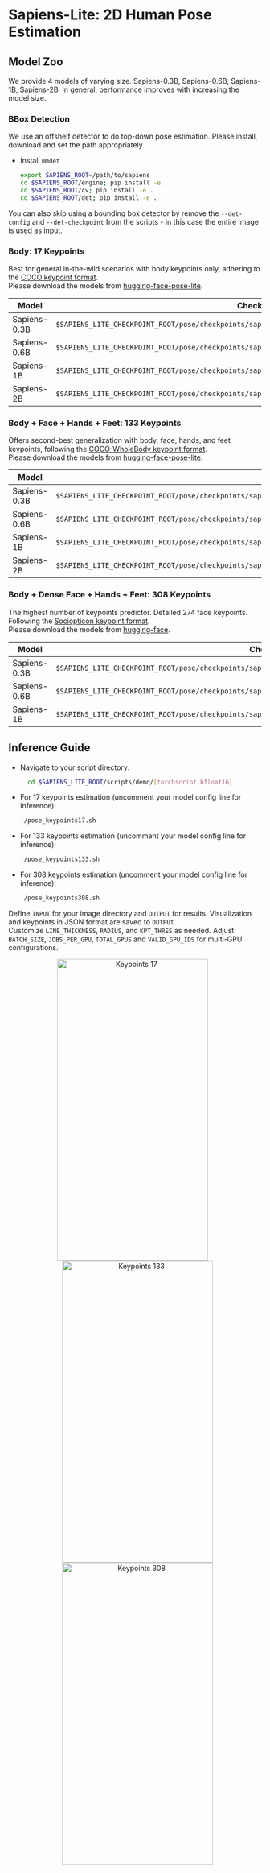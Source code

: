 # Sapiens-Lite: 2D Human Pose Estimation

## Model Zoo
We provide 4 models of varying size. Sapiens-0.3B, Sapiens-0.6B, Sapiens-1B, Sapiens-2B.
In general, performance improves with increasing the model size.


### BBox Detection
We use an offshelf detector to do top-down pose estimation. Please install, download and set the path appropriately.
- Install `mmdet`
  ```bash
  export SAPIENS_ROOT=/path/to/sapiens
  cd $SAPIENS_ROOT/engine; pip install -e .
  cd $SAPIENS_ROOT/cv; pip install -e .
  cd $SAPIENS_ROOT/det; pip install -e .
  ```
You can also skip using a bounding box detector by remove the `--det-config` and `--det-checkpoint` from the scripts - in this case the entire image is used as input.

### Body: 17 Keypoints
Best for general in-the-wild scenarios with body keypoints only, adhering to the [COCO keypoint format](http://presentations.cocodataset.org/COCO17-Keypoints-Overview.pdf).\
Please download the models from [hugging-face-pose-lite](https://huggingface.co/noahcao/sapiens-pose-coco/tree/main/sapiens_lite_host).

| Model         | Checkpoint Path
|---------------|--------------------------------------------------------------------------------------------------
| Sapiens-0.3B  | `$SAPIENS_LITE_CHECKPOINT_ROOT/pose/checkpoints/sapiens_0.3b/sapiens_0.3b_coco_best_coco_AP_796_$MODE.pt2`
| Sapiens-0.6B  | `$SAPIENS_LITE_CHECKPOINT_ROOT/pose/checkpoints/sapiens_0.6b/sapiens_0.6b_coco_best_coco_AP_812_$MODE.pt2`
| Sapiens-1B  | `$SAPIENS_LITE_CHECKPOINT_ROOT/pose/checkpoints/sapiens_1b/sapiens_1b_coco_best_coco_AP_821_$MODE.pt2`
| Sapiens-2B  | `$SAPIENS_LITE_CHECKPOINT_ROOT/pose/checkpoints/sapiens_2b/sapiens_2b_coco_best_coco_AP_822_$MODE.pt2`


### Body + Face + Hands + Feet: 133 Keypoints
Offers second-best generalization with body, face, hands, and feet keypoints, following the [COCO-WholeBody keypoint format](https://github.com/jin-s13/COCO-WholeBody).\
Please download the models from [hugging-face-pose-lite](https://huggingface.co/noahcao/sapiens-pose-coco/tree/main/sapiens_lite_host).

| Model         | Checkpoint Path
|---------------|--------------------------------------------------------------------------------------------------
| Sapiens-0.3B  | `$SAPIENS_LITE_CHECKPOINT_ROOT/pose/checkpoints/sapiens_0.3b/sapiens_0.3b_coco_wholebody_best_coco_wholebody_AP_620_$MODE.pt2`
| Sapiens-0.6B  | `$SAPIENS_LITE_CHECKPOINT_ROOT/pose/checkpoints/sapiens_0.6b/sapiens_0.6b_coco_wholebody_best_coco_wholebody_AP_695_$MODE.pt2`
| Sapiens-1B  | `$SAPIENS_LITE_CHECKPOINT_ROOT/pose/checkpoints/sapiens_1b/sapiens_1b_coco_wholebody_best_coco_wholebody_AP_727_$MODE.pt2`
| Sapiens-2B  | `$SAPIENS_LITE_CHECKPOINT_ROOT/pose/checkpoints/sapiens_2b/sapiens_2b_coco_wholebody_best_coco_wholebody_AP_745_$MODE.pt2`

### Body + Dense Face + Hands + Feet: 308 Keypoints
The highest number of keypoints predictor. Detailed 274 face keypoints. Following the [Sociopticon keypoint format](../../pose/configs/_base_/datasets/goliath.py).\
Please download the models from [hugging-face](https://huggingface.co/facebook/sapiens).

| Model         | Checkpoint Path
|---------------|--------------------------------------------------------------------------------------------------
| Sapiens-0.3B  | `$SAPIENS_LITE_CHECKPOINT_ROOT/pose/checkpoints/sapiens_0.3b/sapiens_0.3b_goliath_best_goliath_AP_573_$MODE.pt2`
| Sapiens-0.6B  | `$SAPIENS_LITE_CHECKPOINT_ROOT/pose/checkpoints/sapiens_0.6b/sapiens_0.6b_goliath_best_goliath_AP_609_$MODE.pt2`
| Sapiens-1B  | `$SAPIENS_LITE_CHECKPOINT_ROOT/pose/checkpoints/sapiens_1b/sapiens_1b_goliath_best_goliath_AP_639_$MODE.pt2`

## Inference Guide

- Navigate to your script directory:
  ```bash
    cd $SAPIENS_LITE_ROOT/scripts/demo/[torchscript,bfloat16]
  ```
- For 17 keypoints estimation (uncomment your model config line for inference):
  ```bash
  ./pose_keypoints17.sh
  ```
- For 133 keypoints estimation (uncomment your model config line for inference):
  ```bash
  ./pose_keypoints133.sh
  ```
- For 308 keypoints estimation (uncomment your model config line for inference):
  ```bash
  ./pose_keypoints308.sh
  ```
Define `INPUT` for your image directory and `OUTPUT` for results. Visualization and keypoints in JSON format are saved to `OUTPUT`. \
Customize `LINE_THICKNESS`, `RADIUS`, and `KPT_THRES` as needed. Adjust `BATCH_SIZE`, `JOBS_PER_GPU`, `TOTAL_GPUS` and `VALID_GPU_IDS` for multi-GPU configurations.

<p align="center">
  <img src="../assets/keypoints17.gif" alt="Keypoints 17" width="300" height="600" style="margin-right: 10px;"/>
  <img src="../assets/keypoints133.gif" alt="Keypoints 133" width="300" height="600" style="margin-left: 10px;"/>
  <img src="../assets/keypoints308.gif" alt="Keypoints 308" width="300" height="600" style="margin-left: 10px;"/>
</p>
